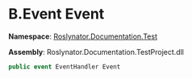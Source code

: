 # B\.Event Event

**Namespace**: [Roslynator.Documentation.Test](../../README.md)

**Assembly**: Roslynator\.Documentation\.TestProject\.dll

```csharp
public event EventHandler Event
```

